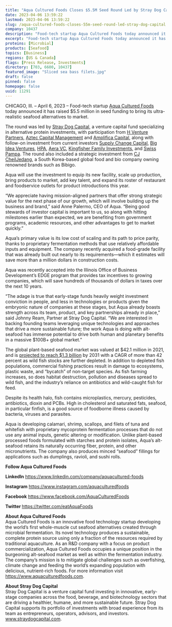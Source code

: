 ```yaml
---
title: "Aqua Cultured Foods Closes $5.5M Seed Round Led by Stray Dog Capital"
date: 2023-04-06 13:59:22
lastmod: 2023-04-06 13:59:22
slug: /aqua-cultured-foods-closes-55m-seed-round-led-stray-dog-capital
company: 10437
description: "Food-tech startup Aqua Cultured Foods today announced it has raised $5.5 million in seed funding to bring its ultra-realistic seafood alternatives to market."
excerpt: "Food-tech startup Aqua Cultured Foods today announced it has raised $5.5 million in seed funding to bring its ultra-realistic seafood alternatives to market."
proteins: [Microbial]
products: [Seafood]
topics: [Business]
regions: [US & Canada]
flags: [Press Release, Investments]
directory: [703, 6600, 10437]
featured_image: "Sliced sea bass filets.jpg"
draft: false
pinned: false
homepage: false
uuid: 11291
---
```

<p>CHICAGO, Ill. – April 6, 2023 – Food-tech startup <a href="https://u7061146.ct.sendgrid.net/ls/click?upn=4tNED-2FM8iDZJQyQ53jATUQ3tKoGfuVes3hetCSGKdAtEzwo8TT9mTA1gsa98RLwbpQhf_Zd6hRd3O-2Bi7TiTmhDOob5tWqNe5lTPNe-2B65UQdIaIzmZQAnH6RxvvRANn1X6Z3IzwsCmbowZzueiMy3PRnFntlfiq1rgQTJcSgxCtniQoB9bgniRRFnIRCzy-2B4wS2fleT0j7Y55pzXeKc9-2Bl8Ed-2BAx5OHGktlpoX0vEj6W6j7ZE1MB65wE9DDDkEozvOI72BruRujJ-2B3I-2FdxL2sXtqgSL-2FGNwx1XkGnIZhyBzxRmNwmq3bW2HzWHSNun-2B9lF0B-2FoCD8fXii-2FNu8ckj-2BImNxeO0qCE3EvlLnTZE0SmkEBBDfwfd-2FTvyvFPVnnIVQ7ll2Q1b7hpdVeVZLvU5qNsldJ5qzt7EY4772MR-2BBcdAKef1g-3D">Aqua Cultured Foods</a> today announced it has raised $5.5 million in seed funding to bring its ultra-realistic seafood alternatives to market.</p>
<p>The round was led by <a href="https://straydogcapital.com/">Stray Dog Capital</a>, a venture capital fund specializing in alternative protein investments, with participation from <a href="https://h.ventures/">H Venture Partners</a>, <a href="https://www.azteccapitalmanagement.com/">Aztec Capital Management</a> and <a href="https://www.amplifica.capital/">Amplifica Capital</a>, along with follow-on investment from current investors <a href="https://supplychange.fund/">Supply Change Capital</a>, <a href="https://bigideaventures.com/">Big Idea Ventures</a>, <a href="https://hpa.vc/">HPA</a>, <a href="https://www.aera.vc/">Aera VC</a>, <a href="https://www.kingfishercapital.com/">Kingfisher Family Investments</a>, and <a href="https://www.swisspampa.com/">Swiss Pampa</a>. The round also included a strategic investment from <a href="https://www.cj.co.kr/en/index">CJ CheilJedang</a>, a South Korea-based global food and bio company owning renowned brands such as Bibigo.</p>
<p>Aqua will use the investment to equip its new facility, scale up production, bring products to market, add key talent, and expand its roster of restaurant and foodservice outlets for product introductions this year.</p>
<p>“We appreciate having mission-aligned partners that offer strong strategic value for the next phase of our growth, which will involve building up the business and brand,” said Anne Palermo, CEO of Aqua. “Being good stewards of investor capital is important to us, so along with hitting milestones earlier than expected, we are benefiting from government programs, academic resources, and other advantages to get to market quickly.”</p>
<p>Aqua’s primary value is its low cost of scaling and its path to price parity, thanks to proprietary fermentation methods that use relatively affordable inputs and equipment. The company recently acquired a food-grade facility that was already built out nearly to its requirements—which it estimates will save more than a million dollars in construction costs.</p>
<p>Aqua was recently accepted into the Illinois Office of Business Development’s EDGE program that provides tax incentives to growing companies, which will save hundreds of thousands of dollars in taxes over the next 10 years.</p>
<p>“The adage is true that early-stage funds heavily weight investment conviction in people, and less in technologies or products given the embryonic nature of companies at these stages, but Aqua already boasts strength across its team, product, and key partnerships already in place,” said Johnny Ream, Partner at Stray Dog Capital. “We are interested in backing founding teams leveraging unique technologies and approaches that drive a more sustainable future; the work Aqua is doing with alt-seafood has immense potential to drive both human and planetary benefits in a massive $100B+ global market.”</p>
<p>The global plant-based seafood market was valued at $42.1 million in 2021, and is <a href="https://www.alliedmarketresearch.com/plant-based-seafood-market-A17387">projected to reach $1.3 billion</a> by 2031 with a CAGR of more than 42 percent as wild fish stocks are further depleted. In addition to depleted fish populations, commercial fishing practices result in damage to ecosystems, plastic waste, and “bycatch” of non-target species. As fish farming increases, so does habitat destruction, pollution and diseases spread to wild fish, and the industry’s reliance on antibiotics and wild-caught fish for feed.</p>
<p>Despite its health halo, fish contains microplastics, mercury, pesticides, antibiotics, dioxin and PCBs. High in cholesterol and saturated fats, seafood, in particular finfish, is a good source of foodborne illness caused by bacteria, viruses and parasites.</p>
<p>Aqua is developing calamari, shrimp, scallops, and filets of tuna and whitefish with proprietary mycoprotein fermentation processes that do not use any animal inputs, genetic altering or modification. Unlike plant-based processed foods formulated with starches and protein isolates, Aqua’s alt-seafood retains its naturally occurring fiber, protein, and other micronutrients. The company also produces minced “seafood” fillings for applications such as dumplings, ravioli, and sushi rolls.</p>
<p><strong>Follow Aqua Cultured Foods </strong></p>
<p><strong>LinkedIn</strong> <a href="https://www.linkedin.com/company/aquacultured-foods">https://www.linkedin.com/company/aquacultured-foods</a> </p>
<p><strong>Instagram</strong> <a href="https://www.instagram.com/aquaculturedfoods">https://www.instagram.com/aquaculturedfoods</a> </p>
<p><strong>Facebook</strong> <a href="https://www.facebook.com/AquaCulturedFoods">https://www.facebook.com/AquaCulturedFoods</a> </p>
<p><strong>Twitter </strong><a href="https://twitter.com/eatAquaFoods">https://twitter.com/eatAquaFoods</a>   </p>
<p>‎<strong>About Aqua Cultured Foods</strong><br />
Aqua Cultured Foods is an innovative food technology startup developing the world’s first whole-muscle cut seafood alternatives created through microbial fermentation. Its novel technology produces a sustainable, complete protein source using only a fraction of the resources required by traditional aquaculture. As an R&D company with a focus on product commercialization, Aqua Cultured Foods occupies a unique position in the burgeoning alt-seafood market as well as within the fermentation industry. The company’s mission is to mitigate global challenges such as overfishing, climate change and feeding the world’s expanding population with delicious, nutrient-rich foods. For more information visit <a href="https://www.aquaculturedfoods.com">https://www.aquaculturedfoods.com</a>.</p>
<p><strong>About Stray Dog Capital</strong><br />
Stray Dog Capital is a venture capital fund investing in innovative, early-stage companies across the food, beverage, and biotechnology sectors that are driving a healthier, humane, and more sustainable future. Stray Dog Capital supports its portfolio of investments with broad experience from its team as entrepreneurs, operators, advisors, and investors. <a href="https://www.straydogcapital.com">www.straydogcapital.com</a>.</p>
